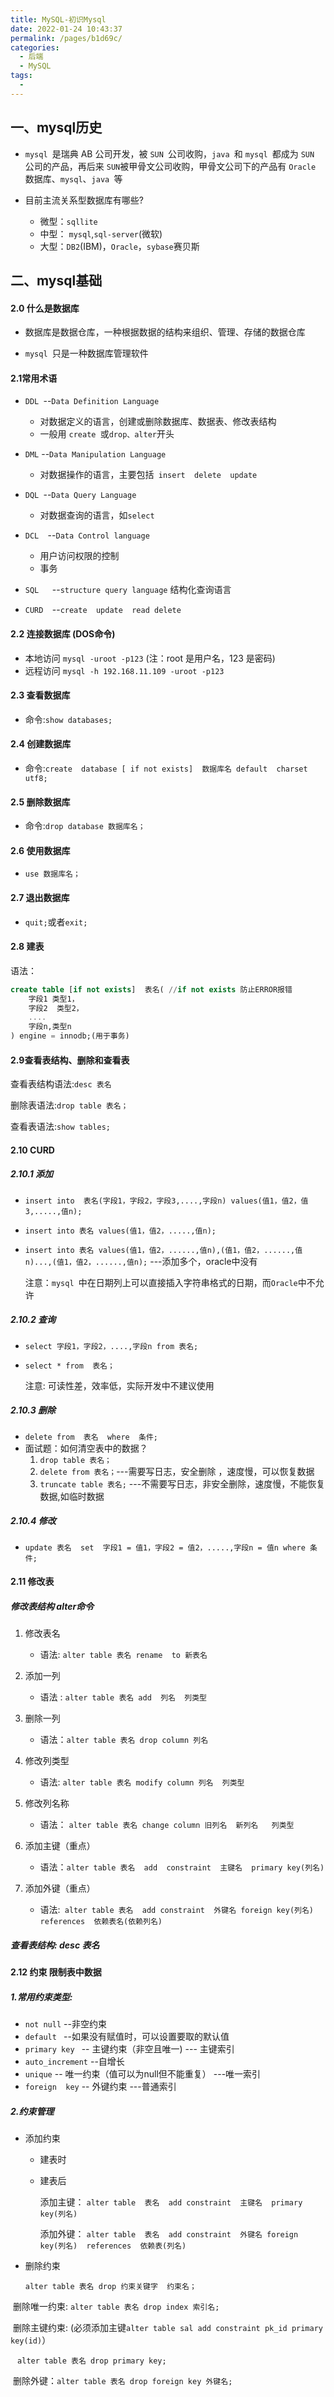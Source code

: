 ```yaml
---
title: MySQL-初识Mysql
date: 2022-01-24 10:43:37
permalink: /pages/b1d69c/
categories:
  - 后端
  - MySQL
tags:
  - 
---
```


## 一、mysql历史

- `mysql `是瑞典 AB 公司开发，被 `SUN `公司收购，`java `和 `mysql `都成为 `SUN `公司的产品，再后来 `SUN`被甲骨文公司收购，甲骨文公司下的产品有 `Oracle `数据库、`mysql`、`java `等

- 目前主流关系型数据库有哪些?
  
  - 微型：`sqllite`
  - 中型： `mysql`,`sql-server`(微软)
  - 大型：`DB2`(IBM)，`Oracle`，`sybase`赛贝斯

## 二、mysql基础

#### 2.0 什么是数据库

- 数据库是数据仓库，一种根据数据的结构来组织、管理、存储的数据仓库

- `mysql `只是一种数据库管理软件

#### 2.1常用术语

- `DDL `--`Data Definition Language `
  
  - 对数据定义的语言，创建或删除数据库、数据表、修改表结构
  - 一般用 `create `或` drop、alter `开头

- `DML` --`Data Manipulation Language`
  
  - 对数据操作的语言，主要包括` insert  delete  update`

- `DQL `--`Data Query Language`
  
  - 对数据查询的语言，如` select `

- `DCL  `--`Data Control language`
  
  - 用户访问权限的控制
  - 事务

- `SQL   `--`structure query language`  结构化查询语言

- `CURD  `--`create  update  read delete`

#### 2.2 连接数据库 (DOS命令)

- 本地访问   `mysql -uroot -p123` (注：root 是用户名，123 是密码)
- 远程访问   `mysql -h 192.168.11.109 -uroot -p123`

#### 2.3 查看数据库

- 命令:`show databases;`

#### 2.4 创建数据库

- 命令:`create  database [ if not exists]  数据库名 default  charset  utf8;`

#### 2.5 删除数据库

- 命令:`drop database 数据库名；`

#### 2.6 使用数据库

- `use 数据库名；`

#### 2.7 退出数据库

- `quit;`或者`exit;`

#### 2.8 建表

 语法：

```sql
create table [if not exists]  表名( //if not exists 防止ERROR报错
    字段1 类型1，
    字段2  类型2，
    ....
    字段n,类型n
) engine = innodb;(用于事务)    
```

#### 2.9查看表结构、删除和查看表

 查看表结构语法:`desc 表名    `

 删除表语法:`drop table 表名；`

 查看表语法:`show tables;`

#### 2.10 CURD

##### 2.10.1 添加

- `insert into  表名(字段1，字段2，字段3,....,字段n) values(值1，值2，值3,.....,值n);`

- `insert into 表名 values(值1，值2，.....,值n);`

- `insert into 表名 values(值1，值2，......,值n),(值1，值2，......,值n)...,(值1，值2，......,值n);` ---添加多个，oracle中没有
  
  注意：`mysql `中在日期列上可以直接插入字符串格式的日期，而`Oracle`中不允许

##### 2.10.2 查询

- `select 字段1，字段2，....,字段n from 表名;`

- `select * from  表名；`
  
  注意: 可读性差，效率低，实际开发中不建议使用

##### 2.10.3 删除

- `delete from  表名  where  条件;`
- 面试题：如何清空表中的数据？
  1. `drop table 表名；`
  2. `delete from 表名；`---需要写日志，安全删除 ，速度慢，可以恢复数据
  3. `truncate table 表名;` ---不需要写日志，非安全删除，速度慢，不能恢复数据,如临时数据

##### 2.10.4 修改

- `update 表名  set  字段1 = 值1，字段2 = 值2，.....,字段n = 值n where 条件;`

#### 2.11 修改表

##### 修改表结构 alter命令

1. 修改表名 
   
   - 语法: `alter table 表名 rename  to 新表名`

2. 添加一列
   
   - 语法 : `alter table 表名 add  列名  列类型`

3. 删除一列
   
   - 语法：`alter table 表名 drop column 列名`

4. 修改列类型
   
   - 语法: `alter table 表名 modify column 列名  列类型`

5. 修改列名称
   
   - 语法： `alter table 表名 change column 旧列名  新列名   列类型  `

6. 添加主键（重点）
   
   - 语法：`alter table 表名  add  constraint  主键名  primary key(列名)`

7. 添加外键（重点）
   
   - 语法:` alter table 表名  add constraint  外键名 foreign key(列名)  references  依赖表名(依赖列名)`

##### 查看表结构: desc 表名

#### 2.12 约束 限制表中数据

##### 1.常用约束类型:

- `not null`          --非空约束
- `default `          --如果没有赋值时，可以设置要取的默认值
- `primary key `  -- 主键约束（非空且唯一)  --- 主键索引
- `auto_increment`  --自增长  
- `unique`             --  唯一约束（值可以为null但不能重复） ---唯一索引
- `foreign  key`     --  外键约束   ---普通索引

##### 2.约束管理

- 添加约束
  
  - 建表时
  
  - 建表后
    
    添加主键： `alter table  表名  add constraint  主键名  primary key(列名)  `
    
    添加外键： `alter table  表名  add constraint  外键名 foreign key(列名)  references  依赖表(列名)`

- 删除约束
  
  `alter table 表名 drop 约束关键字  约束名；`

​       删除唯一约束: `alter table 表名 drop index 索引名;`

​      删除主键约束: (必须添加主键`alter table sal add constraint pk_id primary key(id)`）

​     ` alter table 表名 drop primary key;`

​      删除外键：`alter table 表名 drop foreign key 外键名;`
